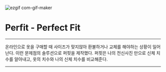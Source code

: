![ezgif com-gif-maker](https://user-images.githubusercontent.com/47862506/104016945-95183e80-51fa-11eb-9e7b-651ca291ea6d.gif)

# Perfit - Perfect Fit

---

온라인으로 옷을 구매할 때 사이즈가 맞지않아 환불하거나 교체를 해야하는 상황이 일어난다. 이런 문제점의 솔루션으로 퍼핏을 제작했다. 퍼핏은 나의 전신사진 만으로 신체 치수를 알아내고, 옷의 치수와 나의 신체 치수를 비교해준다.

---
